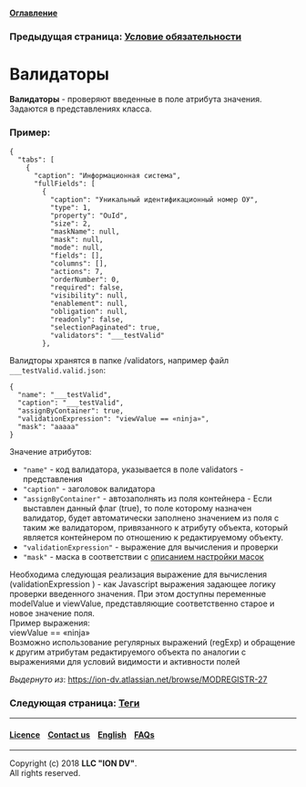 #### [Оглавление](/docs/ru/index.md)

### Предыдущая страница: [Условие обязательности](/docs/ru/2_system_description/metadata_structure/meta_view/obligation.md) 

# Валидаторы

**Валидаторы** - проверяют введенные в поле атрибута значения. Задаются в представлениях класса.

### Пример:

```
{
  "tabs": [
    {
      "caption": "Информационная система",
      "fullFields": [
        {
          "caption": "Уникальный идентификационный номер ОУ",
          "type": 1,
          "property": "OuId",
          "size": 2,
          "maskName": null,
          "mask": null,
          "mode": null,
          "fields": [],
          "columns": [],
          "actions": 7,
          "orderNumber": 0,
          "required": false,
          "visibility": null,
          "enablement": null,
          "obligation": null,
          "readonly": false,
          "selectionPaginated": true,
          "validators": "___testValid"
        },
```
Валидторы хранятся в папке /validators, например файл `___testValid.valid.json`:

```
{
  "name": "___testValid",
  "caption": "___testValid",
  "assignByContainer": true,
  "validationExpression": "viewValue == «ninja»",
  "mask": "aaaaa"
}
```
Значение атрибутов:

* `"name"` - код валидатора, указывается в поле validators - представления
* `"caption"` - заголовок валидатора
* `"assignByContainer"` - автозаполнять из поля контейнера - Если выставлен данный флаг (true), то поле которому назначен валидатор, будет автоматически заполнено значением из поля с таким же валидатором, привязанного к атрибуту объекта, который является контейнером по отношению к редактируемому объекту.
* `"validationExpression"` - выражение для вычисления и проверки
* `"mask"` - маска в соответствии с [описанием настройки масок](/docs/ru/2_system_description/metadata_structure/meta_view/mask.md)

Необходима следующая реализация выражение для вычисления (validationExpression ) - как Javascript выражения задающее логику проверки введенного значения. При этом доступны переменные modelValue и viewValue, представляющие соответственно старое и новое значение поля.   
Пример выражения:   
viewValue == «ninja»   
Возможно использование регулярных выражений (regExp) и обращение к другим атрибутам редактируемого объекта по аналогии с выражениями для условий видимости и активности полей 

_Выдернуто из_: https://ion-dv.atlassian.net/browse/MODREGISTR-27

### Следующая страница: [Теги](/docs/ru/2_system_description/metadata_structure/meta_view/tags.md)

--------------------------------------------------------------------------  


 #### [Licence](/LICENCE.md) &ensp;  [Contact us](https://iondv.com) &ensp;  [English](/docs/en/2_system_description/metadata_structure/meta_view/validators.md)   &ensp; [FAQs](/faqs.md)          



--------------------------------------------------------------------------  

Copyright (c) 2018 **LLC "ION DV"**.  
All rights reserved. 